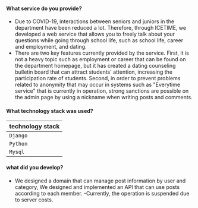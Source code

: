 #### What service do you provide?
- Due to COVID-19, interactions between seniors and juniors in the department have been reduced a lot. Therefore, through ICETIME, we developed a web service that allows you to freely talk about your questions while going through school life, such as school life, career and employment, and dating.
- There are two key features currently provided by the service. First, it is not a heavy topic such as employment or career that can be found on the department homepage, but it has created a dating counseling bulletin board that can attract students' attention, increasing the participation rate of students. Second, in order to prevent problems related to anonymity that may occur in systems such as "Everytime service" that is currently in operation, strong sanctions are possible on the admin page by using a nickname when writing posts and comments.

#### What technology stack was used?

| technology stack |
|---|
| `Django` |
| `Python` |
| `Mysql` |

#### what did you develop?
- We designed a domain that can manage post information by user and category, We designed and implemented an API that can use posts according to each member.
-Currently, the operation is suspended due to server costs.
